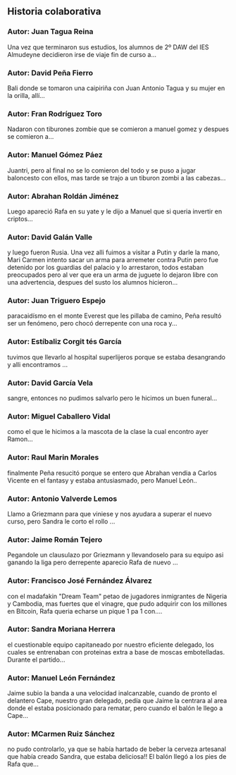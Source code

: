 ﻿## Historia colaborativa

### Autor: Juan Tagua Reina
Una vez que terminaron sus estudios, los alumnos de 2º DAW del IES Almudeyne decidieron irse de viaje fin de curso a...

### Autor: David Peña Fierro
Bali donde se tomaron una caipiriña con Juan Antonio Tagua y su mujer en la orilla, allí...

### Autor: Fran Rodríguez Toro
Nadaron con tiburones zombie que se comieron a manuel gomez y despues se comieron a...

 
### Autor: Manuel Gómez Páez
Juantri, pero al final no se lo comieron del todo y se puso a jugar baloncesto con ellos, mas tarde se trajo a un tiburon zombi a las cabezas...


### Autor: Abrahan Roldán Jiménez
Luego apareció Rafa en su yate y le dijo a Manuel que si queria invertir en criptos...

### Autor: David Galán Valle
y luego fueron Rusia. Una vez alli fuimos a visitar a Putin y darle la mano, Mari Carmen intento sacar un arma para arremeter contra Putin pero fue detenido por los guardias del palacio y lo arrestaron, todos estaban preocupados pero al ver que era un arma de juguete lo dejaron libre con una advertencia, despues del susto los alumnos hicieron...


### Autor: Juan Triguero Espejo
paracaidísmo en el monte Everest que les pillaba de camino, Peña resultó ser un fenómeno, pero chocó derrepente con una roca y...
 
### Autor: Estíbaliz Corgit tés García
tuvimos que llevarlo al hospital superlijeros porque se estaba desangrando y alli encontramos ...

### Autor: David García Vela
sangre, entonces no pudimos salvarlo pero le hicimos un buen funeral...

### Autor: Miguel Caballero Vidal
como el que le hicimos a la mascota de la clase la cual encontro ayer Ramon...

### Autor: Raul Marin Morales
finalmente Peña resucitó porque se entero que Abrahan vendia a Carlos Vicente en el fantasy y estaba antusiasmado, pero Manuel León..

### Autor: Antonio Valverde Lemos   
Llamo a Griezmann para que viniese y nos ayudara a superar el nuevo curso, pero Sandra le corto el rollo ...

### Autor: Jaime Román Tejero
Pegandole un clausulazo por Griezmann y llevandoselo para su equipo asi ganando la liga pero derrepente aparecio Rafa de nuevo ...

### Autor: Francisco José Fernández Álvarez
con el madafakin "Dream Team" petao de jugadores inmigrantes de Nigeria y Cambodia, mas fuertes que el vinagre, que pudo adquirir con los millones en Bitcoin, Rafa queria echarse un pique 1 pa 1 con....

### Autor: Sandra Moriana Herrera
el cuestionable equipo capitaneado por nuestro eficiente delegado, los cuales se entrenaban con proteinas extra a base de moscas embotelladas. Durante el partido...

### Autor: Manuel León Fernández
Jaime subio la banda a una velocidad inalcanzable, cuando de pronto el delantero Cape, nuestro gran delegado, pedía que Jaime la centrara al area donde el estaba posicionado para rematar, pero cuando el balón le llego a Cape...

### Autor: MCarmen Ruiz Sánchez
no pudo controlarlo, ya que se había hartado de beber la cerveza artesanal que había creado Sandra, que estaba deliciosa!! El balón llegó a los pies de Rafa que...

